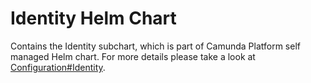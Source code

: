 # Identity Helm Chart

Contains the Identity subchart, which is part of Camunda Platform self managed Helm chart. For more details please take a look at [Configuration#Identity](../../README#identity).